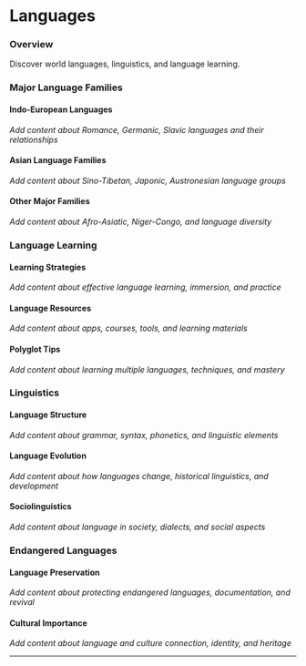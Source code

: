 # Languages

### Overview

Discover world languages, linguistics, and language learning.

### Major Language Families

#### Indo-European Languages
*Add content about Romance, Germanic, Slavic languages and their relationships*

#### Asian Language Families
*Add content about Sino-Tibetan, Japonic, Austronesian language groups*

#### Other Major Families
*Add content about Afro-Asiatic, Niger-Congo, and language diversity*

### Language Learning

#### Learning Strategies
*Add content about effective language learning, immersion, and practice*

#### Language Resources
*Add content about apps, courses, tools, and learning materials*

#### Polyglot Tips
*Add content about learning multiple languages, techniques, and mastery*

### Linguistics

#### Language Structure
*Add content about grammar, syntax, phonetics, and linguistic elements*

#### Language Evolution
*Add content about how languages change, historical linguistics, and development*

#### Sociolinguistics
*Add content about language in society, dialects, and social aspects*

### Endangered Languages

#### Language Preservation
*Add content about protecting endangered languages, documentation, and revival*

#### Cultural Importance
*Add content about language and culture connection, identity, and heritage*

---
